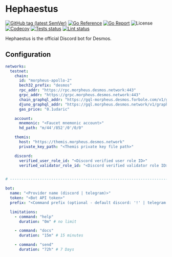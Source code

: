 # Hephaestus

[![GitHub tag (latest SemVer)](https://img.shields.io/github/v/tag/desmos-labs/hephaestus)](https://github.com/desmos-labs/hephaestus/releases)
[![Go Reference](https://pkg.go.dev/badge/github.com/desmos-labs/hephaestus/.svg)](https://pkg.go.dev/github.com/desmos-labs/hephaestus/)
[![Go Report](https://goreportcard.com/badge/github.com/desmos-labs/hephaestus)](https://goreportcard.com/report/github.com/desmos-labs/hephaestus)
![License](https://img.shields.io/github/license/desmos-labs/hephaestus.svg)
[![Codecov](https://codecov.io/gh/desmos-labs/hephaestus/branch/main/graph/badge.svg)](https://codecov.io/gh/desmos-labs/hephaestus/branch/main)
[![Tests status](https://github.com/desmos-labs/hephaestus/actions/workflows/test.yml/badge.svg?branch=main)](https://github.com/desmos-labs/hephaestus/actions/workflows/tests.yml?query=branch%3Amain)
[![Lint status](https://github.com/desmos-labs/hephaestus/actions/workflows/lint.yml/badge.svg?branch=main)](https://github.com/desmos-labs/hephaestus/actions/workflows/lint.yml?query=branch%3Amain)

Hephaestus is the official Discord bot for Desmos.

## Configuration
```yaml
networks:
  testnet:
    chain:
      id: "morpheus-apollo-2"
      bech32_prefix: "desmos"
      rpc_addr: "https://rpc.morpheus.desmos.network:443"
      grpc_addr: "https://grpc.morpheus.desmos.network:443"
      chain_graphql_addr: "https://gql-morpheus.desmos.forbole.com/v1/graphql"
      djuno_graphql_addr: "https://gql.morpheus.desmos.network/v1/graphql"
      gas_price: "0.1udaric"

    account:
      mnemonic: "<Faucet mnemonic account>"
      hd_path: "m/44'/852'/0'/0/0"

    themis:
      host: "https://themis.morpheus.desmos.network"
      private_key_path: "<Themis private key file path>"

    discord:
      verified_user_role_id: "<Discord verified user role ID>"
      verified_validator_role_id: "<Discord verified validator role ID>"


# ---------------------------------------------------------------------------------------------------------------

bot:
  name: "<Provider name (discord | telegram)>"
  token: "<Bot API token>"
  prefix: "<Command prefix (optional - default discord: '!' | telegram: '/' )>"

  limitations:
    - command: "help"
      duration: "0m" # no limit

    - command: "docs"
      duration: "15m" # 15 minutes

    - command: "send"
      duration: "72h" # 7 Days
```
